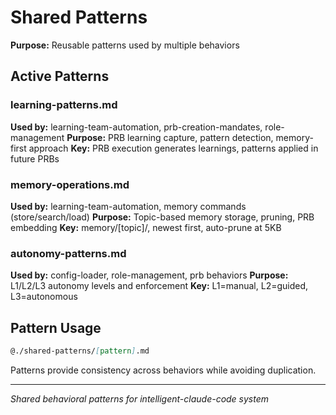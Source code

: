 # Shared Patterns

**Purpose:** Reusable patterns used by multiple behaviors

## Active Patterns

### learning-patterns.md
**Used by:** learning-team-automation, prb-creation-mandates, role-management
**Purpose:** PRB learning capture, pattern detection, memory-first approach
**Key:** PRB execution generates learnings, patterns applied in future PRBs

### memory-operations.md  
**Used by:** learning-team-automation, memory commands (store/search/load)
**Purpose:** Topic-based memory storage, pruning, PRB embedding
**Key:** memory/[topic]/, newest first, auto-prune at 5KB

### autonomy-patterns.md
**Used by:** config-loader, role-management, prb behaviors
**Purpose:** L1/L2/L3 autonomy levels and enforcement
**Key:** L1=manual, L2=guided, L3=autonomous

## Pattern Usage
```markdown
@./shared-patterns/[pattern].md
```

Patterns provide consistency across behaviors while avoiding duplication.

---
*Shared behavioral patterns for intelligent-claude-code system*